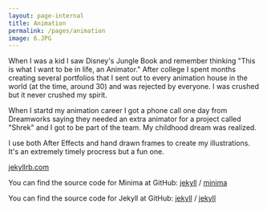 ```yaml
---
layout: page-internal
title: Animation
permalink: /pages/animation
image: 6.JPG
---
```


When I was a kid I saw Disney's Jungle Book and remember thinking "This is what I want to be in life, an Animator."  After college I spent months creating several portfolios that I sent out to every animation house in the world (at the time, around 30) and was rejected by everyone.  I was crushed but it never crushed my spirit.  

When I startd my animation career I got a phone call one day from Dreamworks saying they needed an extra animator for a project called "Shrek" and I got to be part of the team.  My childhood dream was realized.

I use both After Effects and hand drawn frames to create my illustrations.  It's an extremely timely procress but a fun one.

 [jekyllrb.com](https://jekyllrb.com/)

You can find the source code for Minima at GitHub:
[jekyll][jekyll-organization] /
[minima](https://github.com/jekyll/minima)

You can find the source code for Jekyll at GitHub:
[jekyll][jekyll-organization] /
[jekyll](https://github.com/jekyll/jekyll)

[jekyll-organization]: https://github.com/jekyll
